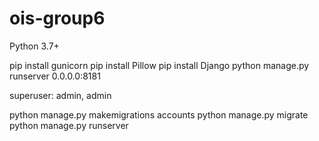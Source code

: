 # ois-group6

Python 3.7+

pip install gunicorn
pip install Pillow
pip install Django
python manage.py runserver 0.0.0.0:8181

superuser: admin, admin

python manage.py makemigrations accounts
python manage.py migrate
python manage.py runserver
